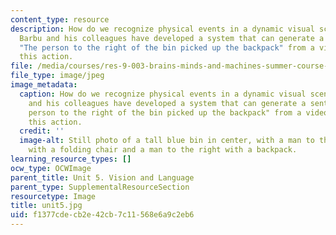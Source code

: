 ```yaml
---
content_type: resource
description: How do we recognize physical events in a dynamic visual scene? Andrei
  Barbu and his colleagues have developed a system that can generate a sentence like
  "The person to the right of the bin picked up the backpack" from a video clip portraying
  this action.
file: /media/courses/res-9-003-brains-minds-and-machines-summer-course-summer-2015/f1377cdecb2e42cb7c11568e6a9c2eb6_unit5.jpg
file_type: image/jpeg
image_metadata:
  caption: How do we recognize physical events in a dynamic visual scene? Andrei Barbu
    and his colleagues have developed a system that can generate a sentence like "The
    person to the right of the bin picked up the backpack" from a video clip portraying
    this action.
  credit: ''
  image-alt: Still photo of a tall blue bin in center, with a man to the left standing
    with a folding chair and a man to the right with a backpack.
learning_resource_types: []
ocw_type: OCWImage
parent_title: Unit 5. Vision and Language
parent_type: SupplementalResourceSection
resourcetype: Image
title: unit5.jpg
uid: f1377cde-cb2e-42cb-7c11-568e6a9c2eb6
---
```

